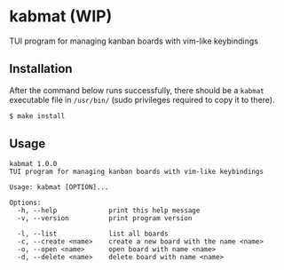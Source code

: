 # kabmat (WIP)

TUI program for managing kanban boards with vim-like keybindings

## Installation

After the command below runs successfully, there should be a `kabmat` executable file in `/usr/bin/` (sudo privileges required to copy it to there).

```sh
$ make install
```

## Usage

```
kabmat 1.0.0
TUI program for managing kanban boards with vim-like keybindings

Usage: kabmat [OPTION]...

Options:
  -h, --help             print this help message
  -v, --version          print program version

  -l, --list             list all boards
  -c, --create <name>    create a new board with the name <name>
  -o, --open <name>      open board with name <name>
  -d, --delete <name>    delete board with name <name>
```
